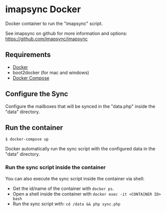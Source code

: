 # imapsync Docker

Docker container to run the "imapsync" script.

See imapsync on github for more information and options: https://github.com/imapsync/imapsync

## Requirements

  * [Docker](https://docs.docker.com/installation/#installation)
  * boot2docker (for mac and windows)
  * [Docker Compose](https://docs.docker.com/compose/)

## Configure the Sync

Configure the mailboxes that will be synced in the "data.php" inside the "data" directory.

## Run the container

    $ docker-compose up

Docker automatically run the sync script with the configured data in the "data" directory.

### Run the sync script inside the container

You can also execute the sync script inside the container via shell:

  * Get the id/name of the container with `docker ps`.
  * Open a shell inside the container with `docker exec -it <CONTAINER ID> bash`
  * Run the sync script with: `cd /data && php sync.php`